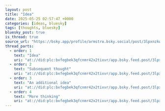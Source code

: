 ```yaml
---
layout: post
title: "Idea"
date: 2025-05-25 02:57:47 +0000
categories: [ideas, bluesky]
tags: [thoughts, bluesky]
bluesky_post: true
is_thread: true
source_url: "https://bsky.app/profile/armstro.bsky.social/post/3lpxnzkwh7s2t"
thread_parts:
  - order: 1
    text: "Idea"
    uri: "at://did:plc:bxfegbek3qfcnmr42x2tixvr/app.bsky.feed.post/3lpxnzkwh7s2t"
  - order: 2
    text: "Subsequent thought"
    uri: "at://did:plc:bxfegbek3qfcnmr42x2tixvr/app.bsky.feed.post/3lpxnzwvf4s2t"
  - order: 3
    text: "An additional idea"
    uri: "at://did:plc:bxfegbek3qfcnmr42x2tixvr/app.bsky.feed.post/3lpxo2e3nt22t"
  - order: 4
    text: "More thinking"
    uri: "at://did:plc:bxfegbek3qfcnmr42x2tixvr/app.bsky.feed.post/3lpxo2jd3ak2t"
---
```


<!-- Thread content is rendered from thread_parts in front matter -->
